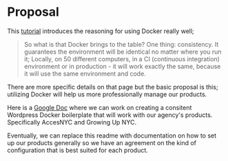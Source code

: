 # Proposal
This [tutorial](https://codeable.io/wordpress-developers-intro-docker/) introduces
the reasoning for using Docker really well;

> So what is that Docker brings to the table? One thing: consistency. It guarantees
> the environment will be identical no matter where you run it; Locally, on 50 different
> computers, in a CI (continuous integration) environment or in production - it will
> work exactly the same, because it will use the same environment and code.

There are more specific details on that page but the basic proposal is this; utilizing
Docker will help us more professionally manage our products.

Here is a [Google Doc](https://docs.google.com/document/d/1tOjk_6aBxLurST5QDz-dV00yezt5i-cBbSAM6kf-W8U/edit)
where we can work on creating a consitent Wordpress Docker boilerplate that will
work with our agency's products. Specifically AccesNYC and Growing Up NYC.

Eventually, we can replace this readme with documentation on how to set up our products
generally so we have an agreement on the kind of configuration that is best suited
for each product.
